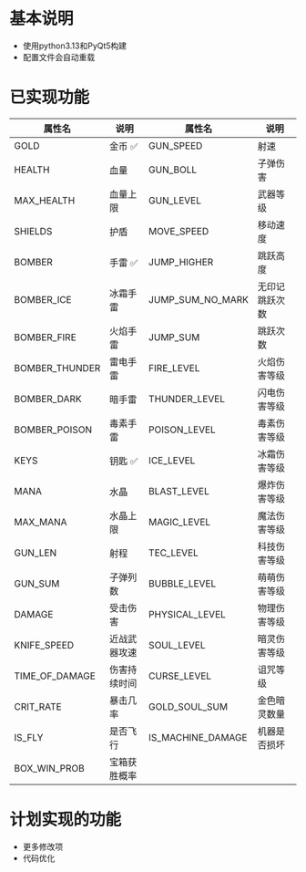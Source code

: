 # 基本说明
* 使用python3.13和PyQt5构建
* 配置文件会自动重载
# 已实现功能
| 属性名          | 说明         | 属性名           | 说明             |
|-----------------|--------------|------------------|------------------|
| GOLD            | 金币 ✅        | GUN_SPEED        | 射速             |
| HEALTH          | 血量         | GUN_BOLL         | 子弹伤害         |
| MAX_HEALTH      | 血量上限     | GUN_LEVEL        | 武器等级         |
| SHIELDS         | 护盾         | MOVE_SPEED       | 移动速度         |
| BOMBER          | 手雷 ✅        | JUMP_HIGHER      | 跳跃高度         |
| BOMBER_ICE      | 冰霜手雷     | JUMP_SUM_NO_MARK | 无印记跳跃次数   |
| BOMBER_FIRE     | 火焰手雷     | JUMP_SUM         | 跳跃次数         |
| BOMBER_THUNDER  | 雷电手雷     | FIRE_LEVEL       | 火焰伤害等级     |
| BOMBER_DARK     | 暗手雷       | THUNDER_LEVEL    | 闪电伤害等级     |
| BOMBER_POISON   | 毒素手雷     | POISON_LEVEL     | 毒素伤害等级     |
| KEYS            | 钥匙 ✅        | ICE_LEVEL        | 冰霜伤害等级     |
| MANA            | 水晶         | BLAST_LEVEL      | 爆炸伤害等级     |
| MAX_MANA        | 水晶上限     | MAGIC_LEVEL      | 魔法伤害等级     |
| GUN_LEN         | 射程         | TEC_LEVEL        | 科技伤害等级     |
| GUN_SUM         | 子弹列数     | BUBBLE_LEVEL     | 萌萌伤害等级     |
| DAMAGE          | 受击伤害     | PHYSICAL_LEVEL   | 物理伤害等级     |
| KNIFE_SPEED     | 近战武器攻速 | SOUL_LEVEL       | 暗灵伤害等级     |
| TIME_OF_DAMAGE  | 伤害持续时间 | CURSE_LEVEL      | 诅咒等级         |
| CRIT_RATE       | 暴击几率     | GOLD_SOUL_SUM    | 金色暗灵数量     |
| IS_FLY          | 是否飞行     | IS_MACHINE_DAMAGE  | 机器是否损坏    |
| BOX_WIN_PROB    | 宝箱获胜概率  |                    |              |
# 计划实现的功能
* 更多修改项
* 代码优化
###
###
